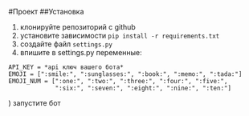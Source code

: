 #Проект 
##Установка
1) клонируйте репозиторий с github
2) установите зависимости `pip install -r requirements.txt`
3) создайте файл `settings.py`
4) впишите в settings.py переменные:
```buildoutcfg
API_KEY = *api ключ вашего бота*
EMOJI = [":smile:", ":sunglasses:", ":book:", ":memo:", ":tada:"]
EMOJI_NUM = [":one:", ":two:", ":three:", ":four:", ":five:",
             ":six:", ":seven:", ":eight:", ":nine:", ":ten:"]

```
) запустите бот
